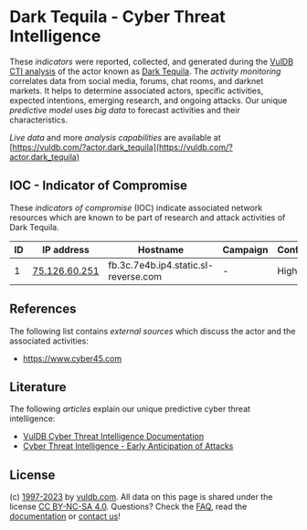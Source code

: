 # Dark Tequila - Cyber Threat Intelligence

These _indicators_ were reported, collected, and generated during the [VulDB CTI analysis](https://vuldb.com/?kb.cti) of the actor known as [Dark Tequila](https://vuldb.com/?actor.dark_tequila). The _activity monitoring_ correlates data from social media, forums, chat rooms, and darknet markets. It helps to determine associated actors, specific activities, expected intentions, emerging research, and ongoing attacks. Our unique _predictive model_ uses _big data_ to forecast activities and their characteristics.

_Live data_ and more _analysis capabilities_ are available at [https://vuldb.com/?actor.dark_tequila](https://vuldb.com/?actor.dark_tequila)

## IOC - Indicator of Compromise

These _indicators of compromise_ (IOC) indicate associated network resources which are known to be part of research and attack activities of Dark Tequila.

ID | IP address | Hostname | Campaign | Confidence
-- | ---------- | -------- | -------- | ----------
1 | [75.126.60.251](https://vuldb.com/?ip.75.126.60.251) | fb.3c.7e4b.ip4.static.sl-reverse.com | - | High

## References

The following list contains _external sources_ which discuss the actor and the associated activities:

* https://www.cyber45.com

## Literature

The following _articles_ explain our unique predictive cyber threat intelligence:

* [VulDB Cyber Threat Intelligence Documentation](https://vuldb.com/?kb.cti)
* [Cyber Threat Intelligence - Early Anticipation of Attacks](https://www.scip.ch/en/?labs.20201022)

## License

(c) [1997-2023](https://vuldb.com/?kb.changelog) by [vuldb.com](https://vuldb.com/?kb.about). All data on this page is shared under the license [CC BY-NC-SA 4.0](https://creativecommons.org/licenses/by-nc-sa/4.0/). Questions? Check the [FAQ](https://vuldb.com/?kb.faq), read the [documentation](https://vuldb.com/?kb) or [contact us](https://vuldb.com/?contact)!
